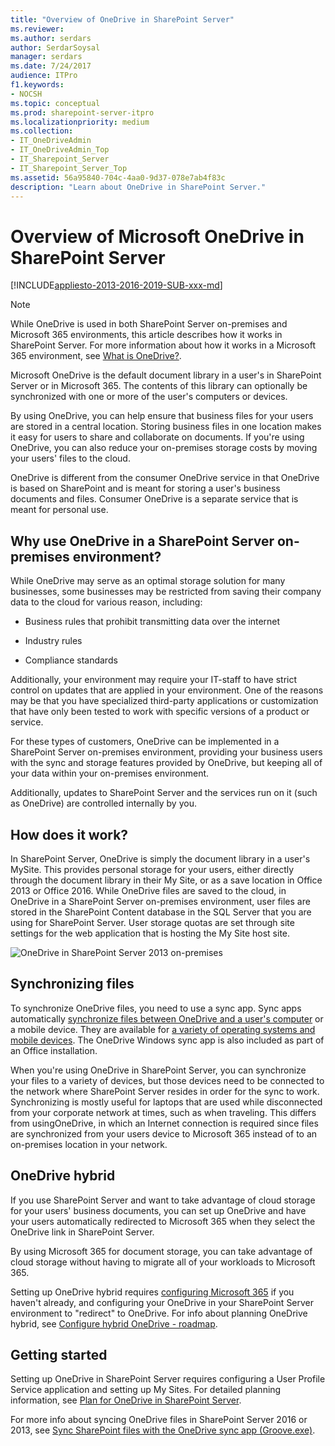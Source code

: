 ```yaml
---
title: "Overview of OneDrive in SharePoint Server"
ms.reviewer: 
ms.author: serdars
author: SerdarSoysal
manager: serdars
ms.date: 7/24/2017
audience: ITPro
f1.keywords:
- NOCSH
ms.topic: conceptual
ms.prod: sharepoint-server-itpro
ms.localizationpriority: medium
ms.collection:
- IT_OneDriveAdmin
- IT_OneDriveAdmin_Top
- IT_Sharepoint_Server
- IT_Sharepoint_Server_Top
ms.assetid: 56a95840-704c-4aa0-9d37-078e7ab4f83c
description: "Learn about OneDrive in SharePoint Server."
---
```


# Overview of Microsoft OneDrive in SharePoint Server

[!INCLUDE[appliesto-2013-2016-2019-SUB-xxx-md](../includes/appliesto-2013-2016-2019-SUB-xxx-md.md)] 
  
> [!NOTE]
> While OneDrive is used in both SharePoint Server on-premises and Microsoft 365 environments, this article describes how it works in SharePoint Server. For more information about how it works in a Microsoft 365 environment, see [What is OneDrive?](https://go.microsoft.com/fwlink/?LinkId=747076). 
  
Microsoft OneDrive is the default document library in a user's in SharePoint Server or in Microsoft 365. The contents of this library can optionally be synchronized with one or more of the user's computers or devices. 
  
By using OneDrive, you can help ensure that business files for your users are stored in a central location. Storing business files in one location makes it easy for users to share and collaborate on documents. If you're using OneDrive, you can also reduce your on-premises storage costs by moving your users' files to the cloud.
  
OneDrive is different from the consumer OneDrive service in that OneDrive is based on SharePoint and is meant for storing a user's business documents and files. Consumer OneDrive is a separate service that is meant for personal use.
  
## Why use OneDrive in a SharePoint Server on-premises environment?

While OneDrive may serve as an optimal storage solution for many businesses, some businesses may be restricted from saving their company data to the cloud for various reason, including:
  
- Business rules that prohibit transmitting data over the internet
    
- Industry rules
    
- Compliance standards
    
Additionally, your environment may require your IT-staff to have strict control on updates that are applied in your environment. One of the reasons may be that you have specialized third-party applications or customization that have only been tested to work with specific versions of a product or service. 
  
For these types of customers, OneDrive can be implemented in a SharePoint Server on-premises environment, providing your business users with the sync and storage features provided by OneDrive, but keeping all of your data within your on-premises environment. 
  
Additionally, updates to SharePoint Server and the services run on it (such as OneDrive) are controlled internally by you. 
  
## How does it work?

In SharePoint Server, OneDrive is simply the document library in a user's MySite. This provides personal storage for your users, either directly through the document library in their My Site, or as a save location in Office 2013 or Office 2016. While OneDrive files are saved to the cloud, in OneDrive in a SharePoint Server on-premises environment, user files are stored in the SharePoint Content database in the SQL Server that you are using for SharePoint Server. User storage quotas are set through site settings for the web application that is hosting the My Site host site.
  
![OneDrive in SharePoint Server 2013 on-premises](../media/17d99a5e-4b0b-42a6-ac17-0118efdf56df.jpg)
  
## Synchronizing files

To synchronize OneDrive files, you need to use a sync app. Sync apps automatically [synchronize files between OneDrive and a user's computer](https://go.microsoft.com/fwlink/?LinkId=288863) or a mobile device. They are available for [a variety of operating systems and mobile devices](https://go.microsoft.com/fwlink/?LinkId=522308). The OneDrive Windows sync app is also included as part of an Office installation.
  
When you're using OneDrive in SharePoint Server, you can synchronize your files to a variety of devices, but those devices need to be connected to the network where SharePoint Server resides in order for the sync to work. Synchronizing is mostly useful for laptops that are used while disconnected from your corporate network at times, such as when traveling. This differs from usingOneDrive, in which an Internet connection is required since files are synchronized from your users device to Microsoft 365 instead of to an on-premises location in your network.
  
## OneDrive hybrid

If you use SharePoint Server and want to take advantage of cloud storage for your users' business documents, you can set up OneDrive and have your users automatically redirected to Microsoft 365 when they select the OneDrive link in SharePoint Server.
  
By using Microsoft 365 for document storage, you can take advantage of cloud storage without having to migrate all of your workloads to Microsoft 365.
  
Setting up OneDrive hybrid requires [configuring Microsoft 365](/microsoft-365/admin/setup/setup) if you haven't already, and configuring your OneDrive in your SharePoint Server environment to "redirect" to OneDrive. For info about planning OneDrive hybrid, see [Configure hybrid OneDrive - roadmap](../hybrid/configure-hybrid-onedrive-for-businessroadmap.md).
  
## Getting started

Setting up OneDrive in SharePoint Server requires configuring a User Profile Service application and setting up My Sites. For detailed planning information, see [Plan for OneDrive in SharePoint Server](onedrive-for-business-planning.md).
  
For more info about syncing OneDrive files in SharePoint Server 2016 or 2013, see [Sync SharePoint files with the OneDrive sync app (Groove.exe)](https://support.office.com/article/59b1de2b-519e-4d3a-8f45-51647cf291cd).
